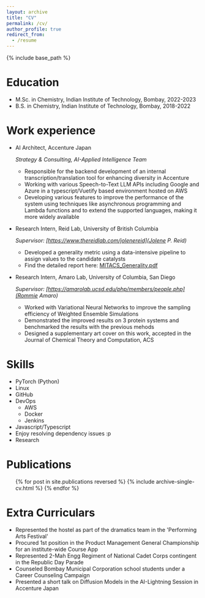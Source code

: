 ```yaml
---
layout: archive
title: "CV"
permalink: /cv/
author_profile: true
redirect_from:
  - /resume
---
```


{% include base_path %}

Education
======
* M.Sc. in Chemistry, Indian Institute of Technology, Bombay, 2022-2023
* B.S. in Chemistry, Indian Institute of Technology, Bombay, 2018-2022

Work experience
======
* AI Architect, Accenture Japan

  _Strategy & Consulting, AI-Applied Intelligence Team_
  * Responsible for the backend development of an internal transcription/translation tool for enhancing diversity in Accenture
  * Working with various Speech-to-Text LLM APIs including Google and Azure in a typescript/Vuetify based environment hosted on AWS
  * Developing various features to improve the performance of the system using techniques like asynchronous programming and Lambda functions and to extend the supported languages, making it more widely available

* Research Intern, Reid Lab, University of British Columbia

  _Supervisor: [https://www.thereidlab.com/jolenereid](Jolene P. Reid)_
  * Developed a generality metric using a data-intensive pipeline to assign values to the candidate catalysts
  * Find the detailed report here: [MITACS_Generality.pdf](https://sthakurr.github.io/files/MITACS_Project_Report__Catalyst_Generality.pdf)


* Research Intern, Amaro Lab, University of Columbia, San Diego

  _Supervisor: [https://amarolab.ucsd.edu/php/members/people.php](Rommie Amaro)_
  * Worked with Variational Neural Networks to improve the sampling efficiency of Weighted Ensemble Simulations
  * Demonstrated the improved results on 3 protein systems and benchmarked the results with the previous mehods
  * Designed a supplementary art cover on this work, accepted in the Journal of Chemical Theory and Computation, ACS
  
Skills
======
* PyTorch (Python)
* Linux
* GitHub
* DevOps
  * AWS
  * Docker
  * Jenkins
* Javascript/Typescript
* Enjoy resolving dependency issues :p
* Research

Publications
======
  <ul>{% for post in site.publications reversed %}
    {% include archive-single-cv.html %}
  {% endfor %}</ul>
  
<!-- Talks
======
  <ul>{% for post in site.talks reversed %}
    {% include archive-single-talk-cv.html  %}
  {% endfor %}</ul>
  
Teaching
======
  <ul>{% for post in site.teaching reversed %}
    {% include archive-single-cv.html %}
  {% endfor %}</ul> -->
  
Extra Curriculars
======
* Represented the hostel as part of the dramatics team in the 'Performing Arts Festival' 
* Procured 1st position in the Product Management General Championship for an institute-wide Course App 
* Represented 2-Mah Engg Regiment of National Cadet Corps contingent in the Republic Day Parade
* Counseled Bombay Municipal Corporation school students under a Career Counseling Campaign
* Presented a short talk on Diffusion Models in the AI-Lightning Session in Accenture Japan
